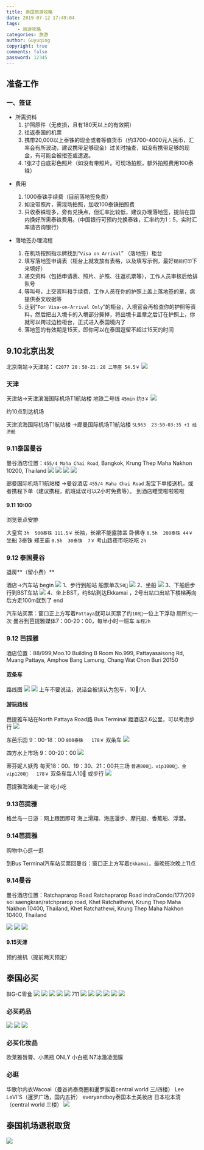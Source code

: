 ```yaml
---
title: 泰国旅游攻略
date: 2019-07-12 17:49:04
tags:
    - 旅游攻略
categories: 旅游
author: Guyuqing
copyright: true
comments: false
password: 12345
---
```

## 准备工作
### 一、签证
* 所需资料
    1. 护照原件（无皮损，且有180天以上的有效期）
    2. 往返泰国的机票
    3. 携带20,000以上泰铢的现金或者等值货币（约3700-4000元人民币，汇率会有所波动，建议携带足够现金）过关时抽查，如没有携带足够的现金，有可能会被拒签或遣返。
    4. 1张2寸白底彩色照片（如没有带照片。可现场拍照，额外拍照费用100泰铢）
<!-- more -->
* 费用
    1. 1000泰铢手续费（目前落地签免费）
    2. 如没带照片，需现场拍照，加收100泰铢拍照费
    3. 只收泰铢现多，旁有兑换点，但汇率比较低，建议办理落地签，提前在国内换好所需泰铢费用。(中国银行可预约兑换泰铢，汇率约为1：5，实时汇率请咨询银行）

* 落地签办理流程
    1. 在机场按照指示牌找到“`Visa on Arrival`” （落地签）柜台
    2. 填写落地签申请表（柜台上就发放有表格，以及填写示例，最好`提前打印`下来填好）
    3. 递交资料（包括申请表、照片、护照、往返机票等），工作人员审核后给排队号
    4. 等叫号，上交资料和手续费，工作人员在你的护照上盖上落地签的章，病提供泰文收据等
    5. 走到“`For Visa-on-Arrival Only`”的柜台，入境官会再检查你的护照等资料，然后把出入境卡的入境部分撕掉，将出境卡盖章之后订在护照上，你就可以跨过边检柜台，正式进入泰国境内了
    6. 落地签的有效期是15天，即你可以在泰国逗留不超过15天的时间

## 9.10北京出发


北京南站->天津站： `C2077 20：50-21：20 二等座 54.5￥`
![](Thailand-Raiders/1.png)

### 天津

天津站->天津滨海国际机场T1航站楼  地铁二号线 `45min` 约`3￥`
![](Thailand-Raiders/tianjin-airport.png)

约10点到达机场

天津滨海国际机场T1航站楼 ->廊曼国际机场T1航站楼
`SL963  23:50-03:35 +1 经济舱 `

### 9.11泰国曼谷

曼谷酒店位置：`455/4 Maha Chai Road`, Bangkok, Krung Thep Maha Nakhon 10200, Thailand
![](Thailand-Raiders/2.png)
![](Thailand-Raiders/455.jpeg)
![](Thailand-Raiders/455-2.jpeg)
![](Thailand-Raiders/455-3.jpeg)

廊曼国际机场T1航站楼 ->曼谷酒店 `455/4 Maha Chai Road`
淘宝下单接送机，或者携程下单（建议携程，航班延误可以2小时免费等）。
到酒店睡觉啦啦啦啦

#### 9.11 10:00
浏览景点安排

大皇宫   `3h  500泰铢 111.5￥` 长袖，长裙不能露膝盖
卧佛寺  `0.5h  200泰铢 44￥`
坐船 3泰铢
郑王庙  `0.5h  30泰铢  7￥`
考山路夜市吃吃吃 `2h` 

### 9.12 泰国曼谷
退房**（留小费）**

酒店->汽车站
begin
![](Thailand-Raiders/3.png)
1、步行到船站 船票单次`50🐷`
![](Thailand-Raiders/4.png)
2、坐船
![](Thailand-Raiders/5.png)
3、下船后步行到BST车站
![](Thailand-Raiders/6.png)
4、坐上BST，约8站到达Ekkamai ，2号出站口出站下楼梯再向后方走100m就到了
end

汽车站买票：窗口正上方写着`Pattaya`就可以买票了约`108🐷`一位上下浮动 厕所`3🐷`一次
曼谷到芭提雅媒体7：00-20：00，每半小时一班车 `车程2h`

### 9.12 芭提雅
酒店位置：88/999,Moo.10 Building B Room No.999, Pattayasaisong Rd, Muang Pattaya, Amphoe Bang Lamung, Chang Wat Chon Buri 20150
#### 双条车
路线图
![](Thailand-Raiders/10.jpeg)
![](Thailand-Raiders/11.png)
上车不要说话，说话会被误认为包车，10🐷/人

#### 游玩路线

芭提雅车站在North Pattaya Road路 Bus Terminal
距酒店2.6公里，可以考虑步行
![](Thailand-Raiders/7.png)

东芭乐园 9：00-18：00 `800泰铢   178￥` 双条车
![](Thailand-Raiders/8.png)

四方水上市场 9：00-20：00
![](Thailand-Raiders/9.png)

蒂芬妮人妖秀  每天18：00、19：30、21：00共三场  `普通800🐷，vip1000🐷、金vip1200🐷   178￥` 双条车每人10🐷 或步行
![](Thailand-Raiders/Tiffany.png)

芭提雅海滩走一波 吃小吃

### 9.13芭提雅
格兰岛一日游：网上跟团即可
海上滑翔、海底漫步、摩托艇、香蕉船、浮潜。

### 9.14芭提雅
购物中心逛一逛

到Bus Terminal汽车站买票回曼谷：窗口正上方写着`Ekkamai`，最晚班次晚上11点

### 9.14曼谷
曼谷酒店位置：Ratchaprarop Road Ratchaprarop Road indraCondo/177/209 soi saengkran/ratchprarop road, Khet Ratchathewi, Krung Thep Maha Nakhon 10400, Thailand, Khet Ratchathewi, Krung Thep Maha Nakhon 10400, Thailand

![](Thailand-Raiders/WechatIMG38.jpeg)
![](Thailand-Raiders/WechatIMG39.png)
![](Thailand-Raiders/WechatIMG40.png)

#### 9.15天津
预约接机（提前两天预定）

## 泰国必买
BIG-C零食
![](Thailand-Raiders/Screenshot_2019-08-31-11-46-03-072_com.xingin.xhs.png)
![](Thailand-Raiders/Screenshot_2019-08-31-11-46-08-364_com.xingin.xhs.png)
![](Thailand-Raiders/Screenshot_2019-08-31-11-46-00-652_com.xingin.xhs.png)
![](Thailand-Raiders/Screenshot_2019-08-31-11-45-53-237_com.xingin.xhs.png)
![](Thailand-Raiders/Screenshot_2019-08-31-11-45-57-687_com.xingin.xhs.png)
711
![](Thailand-Raiders/Screenshot_2019-08-31-12-05-14-972_com.xingin.xhs.png)
![](Thailand-Raiders/Screenshot_2019-08-31-12-05-18-389_com.xingin.xhs.png)
![](Thailand-Raiders/Screenshot_2019-08-31-12-05-20-912_com.xingin.xhs.png)
![](Thailand-Raiders/Screenshot_2019-08-31-12-05-23-188_com.xingin.xhs.png)
![](Thailand-Raiders/Screenshot_2019-08-31-12-05-25-297_com.xingin.xhs.png)
![](Thailand-Raiders/Screenshot_2019-08-31-12-05-30-499_com.xingin.xhs.png)

### 必买药品
![](Thailand-Raiders/Screenshot_2019-08-31-13-11-50-782_com.xingin.xhs.png)
![](Thailand-Raiders/Screenshot_2019-08-31-13-11-56-133_com.xingin.xhs.png)
![](Thailand-Raiders/Screenshot_2019-08-31-13-12-27-105_com.xingin.xhs.png)

### 必买化妆品
欧莱雅唇膏、小黑瓶
ONLY 小白瓶
N7冰激凌面膜

### 必逛
华歌尔内衣Wacoal（曼谷尚泰商圈和暹罗挨着central world 三/四楼）
Lee
LeVI'S（暹罗广场，国内五折）
everyandboy泰国本土美妆店
日本松本清（central world 三楼）
![](Thailand-Raiders/Screenshot_2019-08-31-14-05-58-003_com.xingin.xhs.png)

## 泰国机场退税取货

![](Thailand-Raiders/Screenshot_2019-08-31-14-25-04-833_com.xingin.xhs.png)



